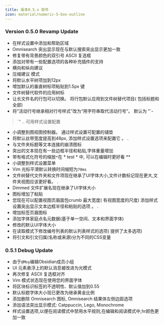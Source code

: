 ```yaml
---
title: 版本0.5.x 软件
icon: material/numeric-5-box-outline
---
```


### Version 0.5.0 Revamp Update
- 在样式设置中添加和帮助区域
- Omnisearch 突出显示现在与默认搜索突出显示更加一致
- 修复带有背景颜色的双引号 ASCII 复选框
- 添加对带有一些配置选项的各种补充插件的支持
- 横向和纵向建议
- 压缩建议 模式
- 将默认水平树项加到12px
- 增加默认的垂直树标项粘贴到1.5px 键
- 文件树替代软件的应用树标
- 让长文件名的行包可以切换。 将行包默认应用到文件树替代项目( 包括标题和全部)
- 将“活动行号继承相对行号样式”改为“用字符串取代活动行号”。 默认为 "`-
>`" .. 可用样式设置配置
- 小调整到图视图控制器。 通过样式设置可配置的铺垫
- 将默认丝带宽度提高到48px, 添加样式设置选项来配置它 。
.
- 与文件夹标题等文本连接的崩溃图标
- 突出的文本现在有一些边框半径和粘贴,字体重量增加
- 带有格式化符号的缩放`*`在 * test * 中, 可以在编辑时更好看 **
- 小调整到样式设置菜单
- Vim 光标平滑默认转换时间缩短为`70ms`
- 文件树替代文件夹和文件项现在继承了UI字体大小,文件计数标记现在更大,文件夹视图应该更好看。
.
- Dimmed 文件扩展名现在继承了UI字体大小
- 图标增加了粘贴
-  您现在可以配置视图页眉面包crumb 最大宽度( 有视图宽度的尺度)
添加样式 设置突出显示文本边框半径和粘贴的选项 。
.
- 增加标签页眉图标
- 添加字体家庭点名元数据(基于单一空间、文本和界面字体)
- 修改的默认UI字体大小
- 在读取模式下修改编号列表的默认列表样式的选项( 提供了太多选项)
- 将引文和引文归属(名称或来源)分为不同的CSS变量

### 0.5.1 Debug Update
- 由于`@Moy`编辑Obsidian成员小组
- UI 元素悬浮上的默认消息被改进为光模式
- 再次修复 ASCII 复选框对齐
- Vim 模式状态现在使用您的界面字体
- 将区块标识标签的不透明性、默认值加到0.55
- 默认标题字体大小现已更改为继承黄金比例
- 添加删除 Omnisearch 图标, Omnisearch 结果体左侧边距选项
- 添加语法突出显示模式: Catppuccin, Lego, Monochrome
- 样式设置选项,以便在阅读模式中禁用水平规则,在编辑和阅读模式中,hr颜色更加一致
